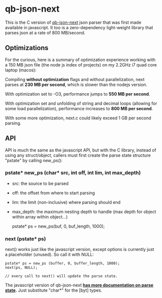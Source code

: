 # qb-json-next

This is the C version of [qb-json-next](https://github.com/quicbit-js/qb-json-next) json parser that was first 
made available in javascript.  It too is a zero-dependency light-weight library that parses json at a 
rate of 800 MB/second.


## Optimizations

For the curious, here is a summary of optimization experience working with a 150 MB json file (the node js
index of projects) on my 2.2GHz i7 quad core laptop (macos):  

Compiling **without optimization** flags and without parallelization, next parses at **230 MB per second**, which
is slower than the nodejs version.  

With optimization set to -O3, performance jumps to **550 MB per second**. 

With optimization set and unfolding of string and decimal loops (allowing for some load parallelization),
performance increases to **800 MB per second**.

With some more optimization, next.c could likely exceed 1 GB per second parsing. 

## API

API is much the same as the javascript API, but with the C library, instead of using any struct/object,
callers must first create the parse state structure "pstate" by calling new_ps():

### pstate* new_ps (char* src, int off, int lim, int max_depth)

* src: the source to be parsed
* off: the offset from where to start parsing
* lim: the limit (non-inclusive) where parsing should end
* max_depth: the maximum nesting depth to handle (max depth for object within array within object...)

    pstate* ps = new_ps(buf, 0, buf_length, 1000);




### next (pstate* ps)

next() works just like the javascript version, except options is currently just a placeholder (unused). So
call it with NULL:

    pstate* ps = new_ps (buffer, 0, buffer_length, 1000);
    next(ps, NULL);
    
    // every call to next() will update the parse state.
    
The javascript version of qb-json-next **[has more documentation on parse state](https://github.com/quicbit-js/qb-json-next#the-parse-state-object-ps).**
Just substitute "char*" for the \[byt\] types.
 